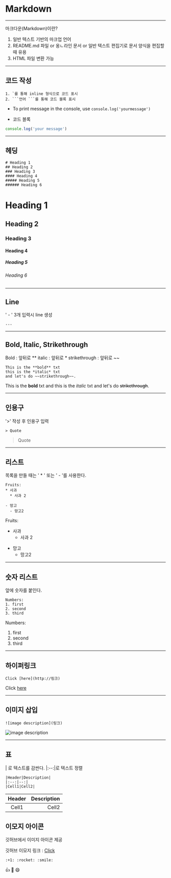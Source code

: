 # Markdown
---
마크다운(Markdown)이란?
1. 일반 텍스트 기반의 마크업 언어
2. README.md 파일 or 옹ㄴ라인 문서 or 일반 텍스트 편집기로 문서 양식을 편집할 때 유용 
3. HTML  파일 변환 가능 

<!--Code-->
---
## 코드 작성
```
1. `를 통해 inline 형식으로 코드 표시 
2. ```언어 ```를 통해 코드 블록 표시 
```

* To print message in the console, use `console.log('yourmessage')`

* 코드 블록

```js
console.log('your message')
```
---
<!-- Heading -->
## 헤딩
```
# Heading 1 
## Heading 2 
### Heading 3 
#### Heading 4 
##### Heading 5 
###### Heading 6 
```
# Heading 1 
## Heading 2 
### Heading 3 
#### Heading 4 
##### Heading 5 
###### Heading 6 

<!-- Line-->
---
## Line 
' - ' 3개 입력시 line 생성 
```
---
```

<!--Text attributes-->
---
## Bold, Italic, Strikethrough
Bold : 앞뒤로 **
italic : 앞뒤로 *
strikethrough : 앞뒤로 ~~
```
This is the **bold** txt
this is the *italic* txt
and let's do ~~strikethrough~~.
```

This is the **bold** txt and this is the *italic* txt and let's do ~~strikethrough~~. 

---
<!--Quote-->
## 인용구
'>' 작성 후 인용구 입력
```
> Quote
```

> Quote

---
<!--Bullet list-->
## 리스트
목록을 만들 때는 ' * ' 또는 ' - '를 사용한다.
```
Fruits:
* 사과
  * 사과 2

- 망고
  - 망고2
```
Fruits:
* 사과
  * 사과 2

- 망고
  - 망고2

<!--Number list-->
---
## 숫자 리스트
앞에 숫자를 붙인다. 
```
Numbers: 
1. first
2. second
3. third
```
Numbers: 
1. first
2. second
3. third

<!--Link-->
---
## 하이퍼링크 
```
Click [here](http://링크)
```
Click [here](http://링크)


<!--Image-->
---
## 이미지 삽입
```
![image description](링크)
```
![image description](링크)

<!--Table-->
---
## 표
| 로 텍스트를 감싼다.
|:--:|로 텍스트 정렬 

```
|Header|Description|
|:--:|--:|
|Cell1|Cell2|
```
|Header|Description|
|:--:|--:|
|Cell1|Cell2|

<!--Emoji-->
## 이모지 아이콘
깃허브에서 이미지 아이콘 제공 

깃허브 이모지 링크 : [Click](https://gist.github.com/rxaviers/7360908)
```
:+1: :rocket: :smile: 
```
:+1: :rocket: :smile: 
